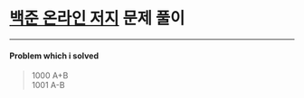# [백준 온라인 저지](https://www.acmicpc.net/) 문제 풀이
---
#### Problem which i solved

> 1000 A+B<br/>
> 1001 A-B<br/>